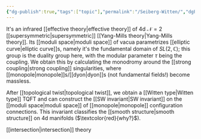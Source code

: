 ```yaml
---
{"dg-publish":true,"tags":["topic"],"permalink":"/Seiberg-Witten/","dgPassFrontmatter":true,"created":"2024-11-24T14:36:24.361+01:00","updated":"2025-04-30T12:33:16.209+02:00"}
---
```



It's an infrared [[effective theory\|effective theory]] of 4d $\mathscr{N}=2$ [[supersymmetric\|supersymmetric]] [[Yang-Mills theory\|Yang-Mills theory]]. Its [[moduli space\|moduli space]] of vacua parametrizes [[elliptic curve\|elliptic curve]]s, namely it's the fundamental domain of $SL(2,\mathbb{C})$; this group is the duality group here, with the modular parameter $\tau$ being the coupling. We obtain this by calculating the monodromy around the [[strong coupling\|strong coupling]] singularities, where [[monopole\|monopole]]s/[[dyon\|dyon]]s (not fundamental fields!) become massless.


After [[topological twist\|topological twist]], we obtain a [[Witten type\|Witten type]] TQFT and can construct the [[SW invariant\|SW invariant]] on the [[moduli space\|moduli space]] of [[monopole\|monopole]] configuration connections. This invariant classifies the [[smooth structure\|smooth structure]] on 4d manifolds ($\textcolor{red}{why?}$).

[[intersection\|intersection]] theory